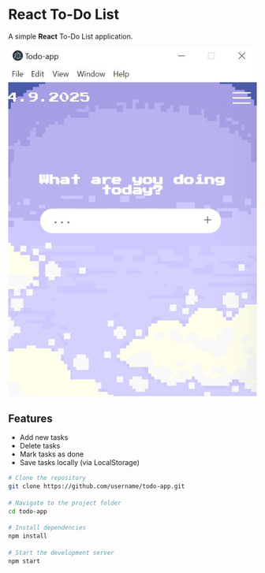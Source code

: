 # React To-Do List

A simple **React** To-Do List application.  

![App Screenshot](./assets/to-do.jpg)


##  Features
- Add new tasks
- Delete tasks
- Mark tasks as done
- Save tasks locally (via LocalStorage)

```bash
# Clone the repository
git clone https://github.com/username/todo-app.git

# Navigate to the project folder
cd todo-app

# Install dependencies
npm install

# Start the development server
npm start
